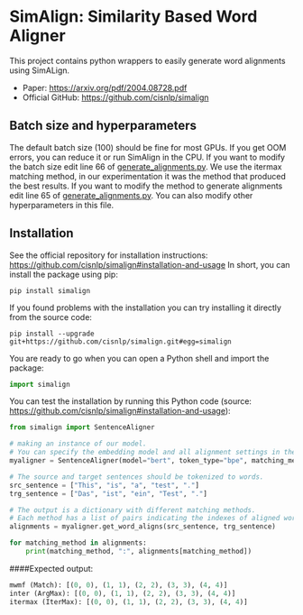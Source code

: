 # SimAlign: Similarity Based Word Aligner
This project contains python wrappers to easily generate word alignments using SimALign.

* Paper: https://arxiv.org/pdf/2004.08728.pdf
* Official GitHub: https://github.com/cisnlp/simalign

## Batch size and hyperparameters
The default batch size (100) should be fine for most GPUs. If you get OOM errors, you can reduce it or run SimAlign in the CPU. If 
you want to modify the batch size edit line 66 of [generate_alignments.py](generate_alignments.py).
We use the itermax matching method, in our experimentation it was the method that produced the best results. 
If you want to modify the method to generate alignments edit line 65 of [generate_alignments.py](generate_alignments.py).
You can also modify other hyperparameters in this file. 

## Installation
See the official repository for installation instructions: https://github.com/cisnlp/simalign#installation-and-usage
In short, you can install the package using pip:
```commandline
pip install simalign
```
If you found problems with the installation you can try installing it directly from the source code:
```commandline
pip install --upgrade git+https://github.com/cisnlp/simalign.git#egg=simalign
```

You are ready to go when you can open a Python shell and import the package:
```python
import simalign
```

You can test the installation by running this Python code (source: https://github.com/cisnlp/simalign#installation-and-usage):
```python
from simalign import SentenceAligner

# making an instance of our model.
# You can specify the embedding model and all alignment settings in the constructor.
myaligner = SentenceAligner(model="bert", token_type="bpe", matching_methods="mai")

# The source and target sentences should be tokenized to words.
src_sentence = ["This", "is", "a", "test", "."]
trg_sentence = ["Das", "ist", "ein", "Test", "."]

# The output is a dictionary with different matching methods.
# Each method has a list of pairs indicating the indexes of aligned words (The alignments are zero-indexed).
alignments = myaligner.get_word_aligns(src_sentence, trg_sentence)

for matching_method in alignments:
    print(matching_method, ":", alignments[matching_method])
```
####Expected output:
```python
mwmf (Match): [(0, 0), (1, 1), (2, 2), (3, 3), (4, 4)]
inter (ArgMax): [(0, 0), (1, 1), (2, 2), (3, 3), (4, 4)]
itermax (IterMax): [(0, 0), (1, 1), (2, 2), (3, 3), (4, 4)]
```


